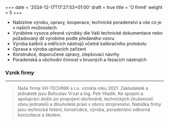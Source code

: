 +++
date = '2024-12-17T17:27:53+01:00'
draft = true
title = 'O firmě'
weight =  5
+++

- Nabízíme výrobu, opravy, kooperace, technické poradenství a vše co je v našich možnostech
- Vyrábíme vysoce přesné výrobky dle Vaší technické dokumentace nebo požadovaný díl vyrobíme podle předaného vzoru
- Výroba kalibrů a měřících nástrojů včetně kalibračního protokolu
- Oprava a výroba upínacích zařízení
- Konstrukce, doporučené úpravy, zlepšovací návrhy
- Poradenská a obchodní činnost v brusných a řezacích nástrojích

### Vznik firmy

---

> Naše firma VH-TECHNIK s.r.o. vznikla roku 2021. Zakladatelé a jednatelé jsou Bohuslav Vrzal a Ing. Petr Hladík.
> Ke spojení a spolupráci došlo po propojení obchodně, technických zkušeností obou jednatelů a dlouholeté praxi v oboru strojírenství.
> Nabídka firmy jsou technická řešení, konstrukce, výroba, poradenství odborná konzultace a školení.
